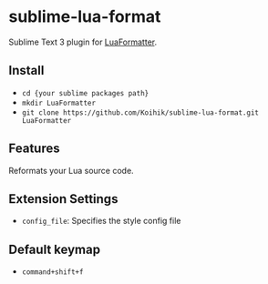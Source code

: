 # sublime-lua-format

Sublime Text 3 plugin for [LuaFormatter](https://github.com/Koihik/LuaFormatter).

## Install

* `cd {your sublime packages path}`
* `mkdir LuaFormatter`
* `git clone https://github.com/Koihik/sublime-lua-format.git LuaFormatter`

## Features

Reformats your Lua source code.

## Extension Settings

* `config_file`: Specifies the style config file

## Default keymap

* `command+shift+f`
